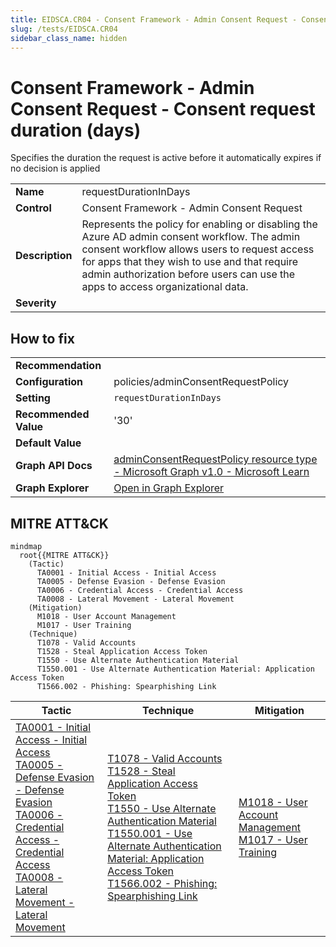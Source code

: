 ```yaml
---
title: EIDSCA.CR04 - Consent Framework - Admin Consent Request - Consent request duration (days)
slug: /tests/EIDSCA.CR04
sidebar_class_name: hidden
---
```


# Consent Framework - Admin Consent Request - Consent request duration (days)

Specifies the duration the request is active before it automatically expires if no decision is applied

| | |
|-|-|
| **Name** | requestDurationInDays |
| **Control** | Consent Framework - Admin Consent Request |
| **Description** | Represents the policy for enabling or disabling the Azure AD admin consent workflow. The admin consent workflow allows users to request access for apps that they wish to use and that require admin authorization before users can use the apps to access organizational data.  |
| **Severity** |  |

## How to fix



| | |
|-|-|
| **Recommendation** |  |
| **Configuration** | policies/adminConsentRequestPolicy |
| **Setting** | `requestDurationInDays` |
| **Recommended Value** | '30' |
| **Default Value** |  |
| **Graph API Docs** | [adminConsentRequestPolicy resource type - Microsoft Graph v1.0 - Microsoft Learn](https://learn.microsoft.com/en-us/graph/api/resources/adminconsentrequestpolicy) |
| **Graph Explorer** | [Open in Graph Explorer](https://developer.microsoft.com/en-us/graph/graph-explorer?request=policies/adminConsentRequestPolicy&method=GET&version=beta&GraphUrl=https://graph.microsoft.com) |


## MITRE ATT&CK

```mermaid
mindmap
  root{{MITRE ATT&CK}}
    (Tactic)
      TA0001 - Initial Access - Initial Access
      TA0005 - Defense Evasion - Defense Evasion
      TA0006 - Credential Access - Credential Access
      TA0008 - Lateral Movement - Lateral Movement
    (Mitigation)
      M1018 - User Account Management
      M1017 - User Training
    (Technique)
      T1078 - Valid Accounts
      T1528 - Steal Application Access Token
      T1550 - Use Alternate Authentication Material
      T1550.001 - Use Alternate Authentication Material: Application Access Token
      T1566.002 - Phishing: Spearphishing Link
```
|Tactic|Technique|Mitigation|
|---|---|---|
|[TA0001 - Initial Access - Initial Access](https://attack.mitre.org/tactics/TA0001)<br/>[TA0005 - Defense Evasion - Defense Evasion](https://attack.mitre.org/tactics/TA0005)<br/>[TA0006 - Credential Access - Credential Access](https://attack.mitre.org/tactics/TA0006)<br/>[TA0008 - Lateral Movement - Lateral Movement](https://attack.mitre.org/tactics/TA0008)|[T1078 - Valid Accounts](https://attack.mitre.org/techniques/T1078)<br/>[T1528 - Steal Application Access Token](https://attack.mitre.org/techniques/T1528)<br/>[T1550 - Use Alternate Authentication Material](https://attack.mitre.org/techniques/T1550)<br/>[T1550.001 - Use Alternate Authentication Material: Application Access Token](https://attack.mitre.org/techniques/T1550/001)<br/>[T1566.002 - Phishing: Spearphishing Link](https://attack.mitre.org/techniques/T1566/002)|[M1018 - User Account Management](https://attack.mitre.org/mitigations/M1018)<br/>[M1017 - User Training](https://attack.mitre.org/mitigations/M1017)|

